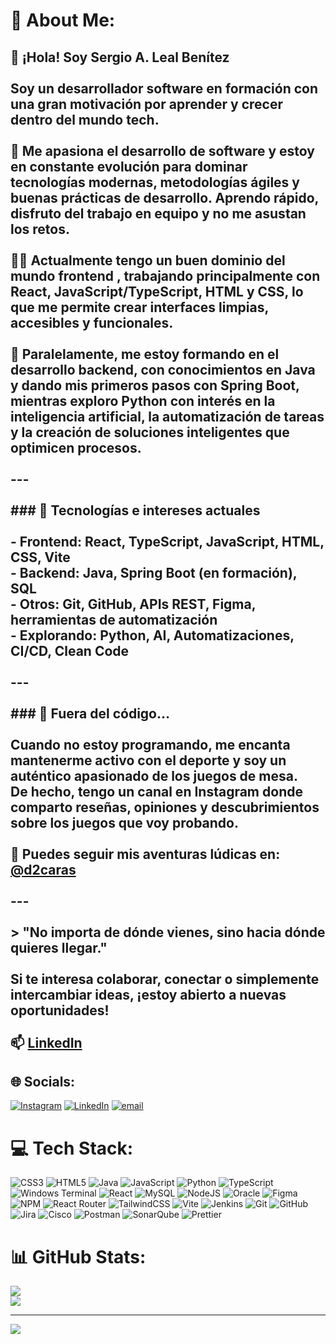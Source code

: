# 💫 About Me:
## 👋 ¡Hola! Soy Sergio A. Leal Benítez<br><br>Soy un desarrollador software en formación con una gran motivación por aprender y crecer dentro del mundo tech. <br><br>🎯 Me apasiona el desarrollo de software y estoy en constante evolución para dominar tecnologías modernas, metodologías ágiles y buenas prácticas de desarrollo. Aprendo rápido, disfruto del trabajo en equipo y no me asustan los retos.<br><br>👨‍💻 Actualmente tengo un **buen dominio del mundo frontend** , trabajando principalmente con React, JavaScript/TypeScript, HTML y CSS, lo que me permite crear interfaces limpias, accesibles y funcionales.<br><br>🧠 Paralelamente, me estoy formando en el desarrollo backend, con conocimientos en Java y dando mis primeros pasos con Spring Boot, mientras exploro Python con interés en la inteligencia artificial, la automatización de tareas y la creación de soluciones inteligentes que optimicen procesos.<br><br>---<br><br>### 🚀 Tecnologías e intereses actuales<br><br>- Frontend: React, TypeScript, JavaScript, HTML, CSS, Vite<br>- Backend: Java, Spring Boot (en formación), SQL<br>- Otros: Git, GitHub, APIs REST, Figma, herramientas de automatización<br>- Explorando: Python, AI, Automatizaciones, CI/CD, Clean Code<br><br>---<br><br>### 🎲 Fuera del código...<br><br>Cuando no estoy programando, me encanta mantenerme activo con el deporte y soy un auténtico apasionado de los juegos de mesa.  <br>De hecho, tengo un canal en Instagram donde comparto reseñas, opiniones y descubrimientos sobre los juegos que voy probando.<br><br>📸 Puedes seguir mis aventuras lúdicas en: [@d2caras](https://www.instagram.com/d2caras/)<br><br>---<br><br>> "No importa de dónde vienes, sino hacia dónde quieres llegar."<br><br>Si te interesa colaborar, conectar o simplemente intercambiar ideas, ¡estoy abierto a nuevas oportunidades!<br><br>📫 [LinkedIn](https://www.linkedin.com/in/sergiolealbenitez/)


## 🌐 Socials:
[![Instagram](https://img.shields.io/badge/Instagram-%23E4405F.svg?logo=Instagram&logoColor=white)](https://instagram.com/https://www.instagram.com/d2caras/) [![LinkedIn](https://img.shields.io/badge/LinkedIn-%230077B5.svg?logo=linkedin&logoColor=white)](https://linkedin.com/in/https://www.linkedin.com/in/sergiolealbenitez/) [![email](https://img.shields.io/badge/Email-D14836?logo=gmail&logoColor=white)](mailto:sergioleal92@gmail.com) 

# 💻 Tech Stack:
![CSS3](https://img.shields.io/badge/css3-%231572B6.svg?style=flat&logo=css3&logoColor=white) ![HTML5](https://img.shields.io/badge/html5-%23E34F26.svg?style=flat&logo=html5&logoColor=white) ![Java](https://img.shields.io/badge/java-%23ED8B00.svg?style=flat&logo=openjdk&logoColor=white) ![JavaScript](https://img.shields.io/badge/javascript-%23323330.svg?style=flat&logo=javascript&logoColor=%23F7DF1E) ![Python](https://img.shields.io/badge/python-3670A0?style=flat&logo=python&logoColor=ffdd54) ![TypeScript](https://img.shields.io/badge/typescript-%23007ACC.svg?style=flat&logo=typescript&logoColor=white) ![Windows Terminal](https://img.shields.io/badge/Windows%20Terminal-%234D4D4D.svg?style=flat&logo=windows-terminal&logoColor=white) ![React](https://img.shields.io/badge/react-%2320232a.svg?style=flat&logo=react&logoColor=%2361DAFB) ![MySQL](https://img.shields.io/badge/mysql-4479A1.svg?style=flat&logo=mysql&logoColor=white) ![NodeJS](https://img.shields.io/badge/node.js-6DA55F?style=flat&logo=node.js&logoColor=white) ![Oracle](https://img.shields.io/badge/Oracle-F80000?style=flat&logo=oracle&logoColor=white) ![Figma](https://img.shields.io/badge/figma-%23F24E1E.svg?style=flat&logo=figma&logoColor=white) ![NPM](https://img.shields.io/badge/NPM-%23CB3837.svg?style=flat&logo=npm&logoColor=white) ![React Router](https://img.shields.io/badge/React_Router-CA4245?style=flat&logo=react-router&logoColor=white) ![TailwindCSS](https://img.shields.io/badge/tailwindcss-%2338B2AC.svg?style=flat&logo=tailwind-css&logoColor=white) ![Vite](https://img.shields.io/badge/vite-%23646CFF.svg?style=flat&logo=vite&logoColor=white) ![Jenkins](https://img.shields.io/badge/jenkins-%232C5263.svg?style=flat&logo=jenkins&logoColor=white) ![Git](https://img.shields.io/badge/git-%23F05033.svg?style=flat&logo=git&logoColor=white) ![GitHub](https://img.shields.io/badge/github-%23121011.svg?style=flat&logo=github&logoColor=white) ![Jira](https://img.shields.io/badge/jira-%230A0FFF.svg?style=flat&logo=jira&logoColor=white) ![Cisco](https://img.shields.io/badge/cisco-%23049fd9.svg?style=flat&logo=cisco&logoColor=black) ![Postman](https://img.shields.io/badge/Postman-FF6C37?style=flat&logo=postman&logoColor=white) ![SonarQube](https://img.shields.io/badge/SonarQube-black?style=flat&logo=sonarqube&logoColor=4E9BCD) ![Prettier](https://img.shields.io/badge/prettier-%23F7B93E.svg?style=flat&logo=prettier&logoColor=black)
# 📊 GitHub Stats:
![](https://github-readme-stats.vercel.app/api?username=JavasGit-SLB&theme=dark&hide_border=false&include_all_commits=false&count_private=true)<br/>
![](https://nirzak-streak-stats.vercel.app/?user=JavasGit-SLB&theme=dark&hide_border=false)<br/>


---
[![](https://visitcount.itsvg.in/api?id=JavasGit-SLB&icon=0&color=0)](https://visitcount.itsvg.in)

<!-- Proudly created with GPRM ( https://gprm.itsvg.in ) -->
